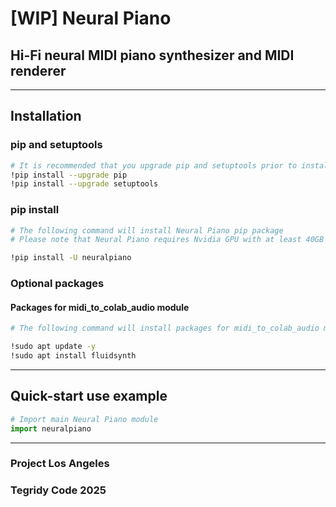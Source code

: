 # [WIP] Neural Piano
## Hi-Fi neural MIDI piano synthesizer and MIDI renderer

***

## Installation

### pip and setuptools

```sh
# It is recommended that you upgrade pip and setuptools prior to install for max compatibility
!pip install --upgrade pip
!pip install --upgrade setuptools
```

### pip install

```sh
# The following command will install Neural Piano pip package
# Please note that Neural Piano requires Nvidia GPU with at least 40GB VRAM

!pip install -U neuralpiano
```

### Optional packages

#### Packages for midi_to_colab_audio module

```sh
# The following command will install packages for midi_to_colab_audio module

!sudo apt update -y
!sudo apt install fluidsynth
```

***

## Quick-start use example

```python
# Import main Neural Piano module
import neuralpiano
```

***

### Project Los Angeles
### Tegridy Code 2025
